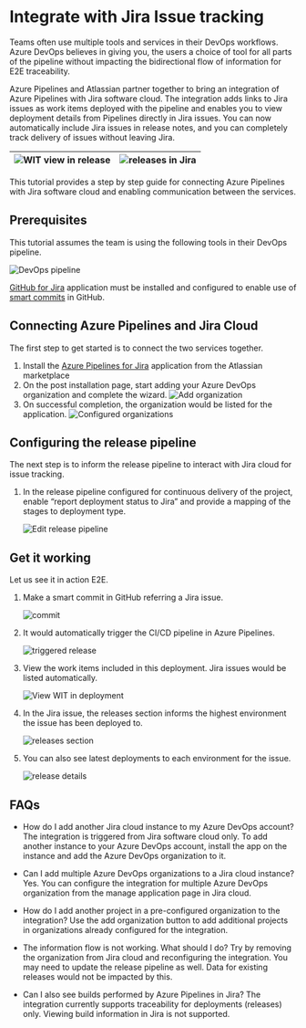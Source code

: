 # **Integrate with Jira Issue tracking**


Teams often use multiple tools and services in their DevOps workflows. Azure DevOps believes in giving you, the users a choice of 
tool for all parts of the pipeline without impacting the bidirectional flow of information for E2E traceability.

Azure Pipelines and Atlassian partner together to bring an integration of Azure Pipelines with Jira software cloud. The integration adds links to Jira issues as work items deployed with the pipeline and enables you to view deployment details from Pipelines directly in Jira issues. You can now automatically include Jira issues in release notes, and you can completely track delivery of issues without leaving Jira.

| ![WIT view in release](./images/viewWIT_small.png) | ![releases in Jira](images/releasesview.png) |
|------------------------------------------|------------------------------------------|

This tutorial provides a step by step guide for connecting Azure Pipelines with Jira software cloud and enabling communication between the services.

## **Prerequisites**

This tutorial assumes the team is using the following tools in their DevOps pipeline.

![DevOps pipeline](./images/devopspipeline.png)

[GitHub for Jira](https://marketplace.atlassian.com/apps/1219592/github-for-jira?hosting=cloud&tab=overview) application must be installed and configured to enable use of [smart commits](https://confluence.atlassian.com/fisheye/using-smart-commits-298976812.html?_ga=2.264408203.506527647.1561969087-650469135.1561969087) in GitHub.

## **Connecting Azure Pipelines and Jira Cloud**

The first step to get started is to connect the two services together.

1. Install the [Azure Pipelines for Jira](https://marketplace.atlassian.com/apps/1220515/azure-pipelines-for-jira?hosting=cloud&tab=overview) application from the Atlassian marketplace
1. On the post installation page, start adding your Azure DevOps organization and complete the wizard.
    ![Add organization](./images/addorganization.png)
1. On successful completion, the organization would be listed for the application.
    ![Configured organizations](./images/configuredorganizations.png)

## **Configuring the release pipeline**

The next step is to inform the release pipeline to interact with Jira cloud for issue tracking.

1. In the release pipeline configured for continuous delivery of the project, enable “report deployment status to Jira” and provide a mapping of the stages to deployment type.

    ![Edit release pipeline](./images/editrd.png)

## **Get it working**

Let us see it in action E2E.

1. Make a smart commit in GitHub referring a Jira issue.

    ![commit](./images/commit.png)

1. It would automatically trigger the CI/CD pipeline in Azure Pipelines.

    ![triggered release](./images/release.png)

1. View the work items included in this deployment. Jira issues would be listed automatically.

    ![View WIT in deployment](./images/viewWIT.png)

1. In the Jira issue, the releases section informs the highest environment the issue has been deployed to.

    ![releases section](./images/JIRAIssueReleases.png)

1. You can also see latest deployments to each environment for the issue.

    ![release details](./images/JIRAIssueReleaseDetails.png)

## **FAQs**

- How do I add another Jira cloud instance to my Azure DevOps account?
The integration is triggered from Jira software cloud only. To add another instance to your Azure DevOps account, install the app on the instance and add the Azure DevOps organization to it.

- Can I add multiple Azure DevOps organizations to a Jira cloud instance?
Yes. You can configure the integration for multiple Azure DevOps organization from the manage application page in Jira cloud.

- How do I add another project in a pre-configured organization to the integration?
Use the add organization button to add additional projects in organizations already configured for the integration.

- The information flow is not working. What should I do?
Try by removing the organization from Jira cloud and reconfiguring the integration. You may need to update the release pipeline as well. Data for existing releases would not be impacted by this.

- Can I also see builds performed by Azure Pipelines in Jira?
The integration currently supports traceability for deployments (releases) only. Viewing build information in Jira is not supported.
